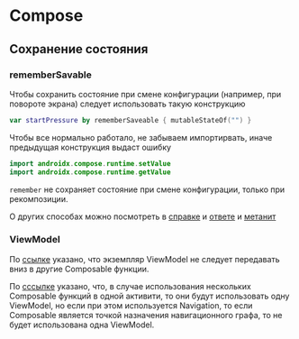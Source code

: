 # Compose

## Сохранение состояния

### rememberSavable

Чтобы сохранить состояние при смене конфигурации (например, при повороте экрана) следует использовать такую конструкцию

```kotlin
var startPressure by rememberSaveable { mutableStateOf("") }
```

Чтобы все нормально работало, не забываем импортирвать, иначе предыдущая конструкция выдаст ошибку

```kotlin
import androidx.compose.runtime.setValue
import androidx.compose.runtime.getValue
```

`remember` не сохраняет состояние при смене конфигурации, только при рекомпозиции.

О других способах можно посмотреть в [справке](https://developer.android.com/jetpack/compose/state) и [ответе](https://stackoverflow.com/a/66178263/11596781) и [метанит](https://metanit.com/kotlin/jetpack/5.2.php)

### ViewModel

По [ссылке](https://developer.android.com/jetpack/compose/state#viewmodels-source-of-truth) указано, что экземпляр ViewModel не следует передавать вниз в другие Composable функции.

По [сссылке](https://developer.android.com/jetpack/compose/interop/compose-in-existing-arch) указано, что, в случае использования нескольких Composable функций в одной активити, то они будут использовать одну ViewModel, но если при этом используется Navigation, то если Composable является точкой назначения навигационного графа, то не будет использована одна ViewModel.
